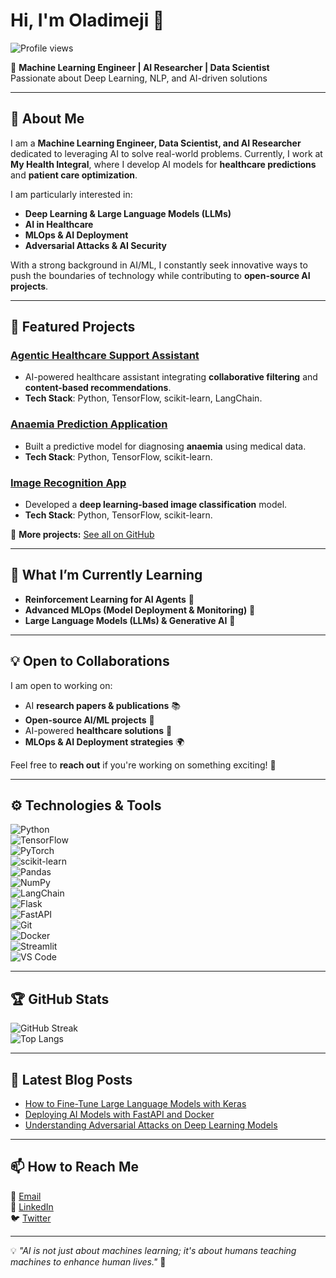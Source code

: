 # Hi, I'm Oladimeji 👋  

![Profile views](https://gpvc.arturio.dev/boladimeji834)  

🚀 **Machine Learning Engineer | AI Researcher | Data Scientist**  
Passionate about Deep Learning, NLP, and AI-driven solutions  

---

## 📌 About Me  

I am a **Machine Learning Engineer, Data Scientist, and AI Researcher** dedicated to leveraging AI to solve real-world problems. Currently, I work at **My Health Integral**, where I develop AI models for **healthcare predictions** and **patient care optimization**.  

I am particularly interested in:  
- **Deep Learning & Large Language Models (LLMs)**  
- **AI in Healthcare**  
- **MLOps & AI Deployment**  
- **Adversarial Attacks & AI Security**  

With a strong background in AI/ML, I constantly seek innovative ways to push the boundaries of technology while contributing to **open-source AI projects**.

---

## 🔭 Featured Projects  

### [Agentic Healthcare Support Assistant](https://github.com/boladimeji834/Agentic-Healthcare-Support-Assistant)  
- AI-powered healthcare assistant integrating **collaborative filtering** and **content-based recommendations**.  
- **Tech Stack**: Python, TensorFlow, scikit-learn, LangChain.  

### [Anaemia Prediction Application](https://github.com/boladimeji834/Anaemia-Prediction/tree/master)  
- Built a predictive model for diagnosing **anaemia** using medical data.  
- **Tech Stack**: Python, TensorFlow, scikit-learn.  

### [Image Recognition App](https://github.com/boladimeji834/ImageRecognitionApp)  
- Developed a **deep learning-based image classification** model.  
- **Tech Stack**: Python, TensorFlow, scikit-learn.  

📌 **More projects:** [See all on GitHub](https://github.com/boladimeji834?tab=repositories)  

---

## 📖 What I’m Currently Learning  
- **Reinforcement Learning for AI Agents** 🤖  
- **Advanced MLOps (Model Deployment & Monitoring)** 🚀  
- **Large Language Models (LLMs) & Generative AI** 🧠  

---

## 💡 Open to Collaborations  
I am open to working on:  
- AI **research papers & publications** 📚  
- **Open-source AI/ML projects** 🔬  
- AI-powered **healthcare solutions** 🏥  
- **MLOps & AI Deployment strategies** 🌍  

Feel free to **reach out** if you're working on something exciting! 🚀  

---

## ⚙️ Technologies & Tools  

![Python](https://img.shields.io/badge/-Python-000?&logo=Python)  
![TensorFlow](https://img.shields.io/badge/-TensorFlow-000?&logo=TensorFlow)  
![PyTorch](https://img.shields.io/badge/-PyTorch-000?&logo=PyTorch)  
![scikit-learn](https://img.shields.io/badge/-scikit--learn-000?&logo=scikit-learn)  
![Pandas](https://img.shields.io/badge/-Pandas-000?&logo=Pandas)  
![NumPy](https://img.shields.io/badge/-NumPy-000?&logo=Numpy)  
![LangChain](https://img.shields.io/badge/-LangChain-000?&logo=LangChain)  
![Flask](https://img.shields.io/badge/-Flask-000?&logo=Flask)  
![FastAPI](https://img.shields.io/badge/-FastAPI-000?&logo=FastAPI)  
![Git](https://img.shields.io/badge/-Git-000?&logo=git)  
![Docker](https://img.shields.io/badge/-Docker-000?&logo=docker)  
![Streamlit](https://img.shields.io/badge/-Streamlit-000?&logo=streamlit)  
![VS Code](https://img.shields.io/badge/-VS%20Code-000?&logo=visual-studio-code)  

---

## 🏆 GitHub Stats  

![GitHub Streak](https://github-readme-streak-stats.herokuapp.com/?user=boladimeji834&theme=radical)  
![Top Langs](https://github-readme-stats.vercel.app/api/top-langs/?username=boladimeji834&layout=compact&theme=radical)  

---

## 📝 Latest Blog Posts  
- [How to Fine-Tune Large Language Models with Keras](https://medium.com/@boladimeji834)  
- [Deploying AI Models with FastAPI and Docker](https://medium.com/@boladimeji834)  
- [Understanding Adversarial Attacks on Deep Learning Models](https://medium.com/@boladimeji834)  

---

## 📫 How to Reach Me  

📧 [Email](mailto:boladimeji834@gmail.com)  
🔗 [LinkedIn](https://www.linkedin.com/in/oladimeji-balogun/)  
🐦 [Twitter](https://twitter.com/boladimeji834_)  

---

💡 *"AI is not just about machines learning; it's about humans teaching machines to enhance human lives."* 🚀  
